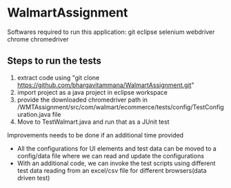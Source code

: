 # WalmartAssignment
Softwares required to run this application:
git
eclipse
selenium webdriver
chrome
chromedriver

Steps to run the tests
--
1. extract code using "git clone https://github.com/bhargavitammana/WalmartAssignment.git"
2. import project as a java project in eclipse workspace
3. provide the downloaded chromedriver path in /WMTAssignment/src/com/walmart/ecommerce/tests/config/TestConfiguration.java file
4. Move to TestWalmart.java and run that as a JUnit test

Improvements needs to be done if an additional time provided
- All the configurations for UI elements and test data can be moved to a config/data file where we can read and update the configurations
- With an additional code, we can invoke the test scripts using different test data reading from an excel/csv file for different browsers(data driven test)

